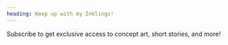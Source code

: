 ```yaml
---
heading: Keep up with my Inklings!
---
```

Subscribe to get exclusive access to concept art, short stories, and more!